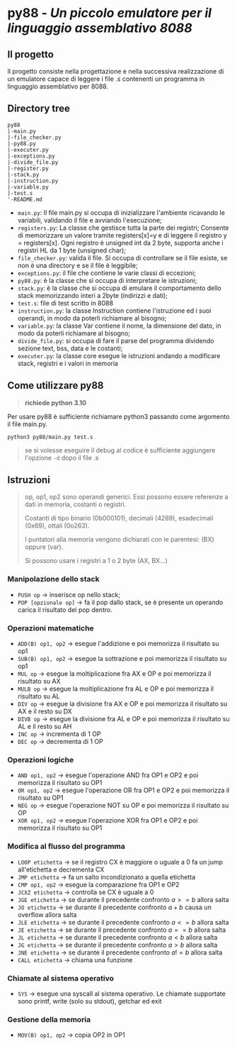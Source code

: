 # **py88** - _Un piccolo emulatore per il linguaggio assemblativo 8088_
## **Il progetto**
Il progetto consiste nella progettazione e nella successiva realizzazione di un emulatore capace di leggere i file .s contenenti un programma in linguaggio assemblativo per 8088.

## **Directory tree**
```
py88
|-main.py
|-file_checker.py
|-py88.py
|-executer.py
|-exceptions.py
|-divide_file.py
|-register.py
|-stack.py
|-instruction.py
|-variable.py
|-test.s
'-README.md
```
* `main.py`: Il file main.py si occupa di inizializzare l'ambiente ricavando le variabili,
validando il file e avviando l'esecuzione;
* `registers.py`: La classe che gestisce tutta la parte dei registri;
Consente di memorizzare un valore tramite registers[x]=y e di leggere il registro y = registers[x].
Ogni registro è unsigned int da 2 byte, supporta anche i registri HL da 1 byte (unsigned char);
* `file_checker.py`: valida il file. Si occupa di controllare se il file esiste, se non è una directory e se il file è leggibile;
* `exceptions.py`: il file che contiene le varie classi di eccezioni;
* `py88.py`: è la classe che si occupa di interpretare le istruzioni;
* `stack.py`: è la classe che si occupa di emulare il comportamento dello stack memorizzando interi a 2byte (indirizzi e dati);
* `test.s`: file di test scritto in 8088
* `instruction.py`: la classe Instruction contiene l'istruzione ed i suoi operandi, in modo da poterli richiamare al bisogno;
* `variable.py`: la classe Var contiene il nome, la dimensione del dato, in modo da poterli richiamare al bisogno;
* `divide_file.py`: si occupa di fare il parse del programma dividendo sezione text, bss, data e le costanti;
* `executer.py`: la classe core esegue le istruzioni andando a modificare stack, registri e i valori in memoria
## **Come utilizzare py88**
> **richiede python 3.10**

Per usare py88 è sufficiente richiamare python3 passando come argomento il file main.py.
```Shell
python3 py88/main.py test.s
```
> se si volesse eseguire il debug al codice è sufficiente aggiungere l'opzione `-d` dopo il file .s
## **Istruzioni**
> op, op1, op2 sono operandi generici. Essi possono essere referenze a
> dati in memoria, costanti o registri.
> 
> Costanti di tipo binario (0b000101), decimali (4289), esadecimali (0x69), ottali (0o263).
> 
> I puntatori alla memoria vengono dichiarati con le parentesi: (BX) oppure (var).
> 
> Si possono usare i registri a 1 o 2 byte (AX, BX...)
### Manipolazione dello stack
* `PUSH op` -> inserisce op nello stack;
* `POP [opzionale op]` -> fa il pop dallo stack, se è presente un operando carica il risultato del pop dentro.
### Operazioni matematiche
* `ADD(B) op1, op2` -> esegue l'addizione e poi memorizza il risultato su op1
* `SUB(B) op1, op2` -> esegue la sottrazione e poi memorizza il risultato su op1
* `MUL op` -> esegue la moltiplicazione fra AX e OP e poi memorizza il risultato su AX
* `MULB op` -> esegue la moltiplicazione fra AL e OP e poi memorizza il risultato su AL
* `DIV op` -> esegue la divisione fra AX e OP e poi memorizza il risultato su AX e il resto su DX
* `DIVB op` -> esegue la divisione fra AL e OP e poi memorizza il risultato su AL e il resto su AH
* `INC op` -> incrementa di 1 OP
* `DEC op` -> decrementa di 1 OP
### Operazioni logiche
* `AND op1, op2` -> esegue l'operazione AND fra OP1 e OP2 e poi memorizza il risultato su OP1
* `OR op1, op2` -> esegue l'operazione OR fra OP1 e OP2 e poi memorizza il risultato su OP1
* `NEG op` -> esegue l'operazione NOT su OP e poi memorizza il risultato su OP
* `XOR op1, op2` -> esegue l'operazione XOR fra OP1 e OP2 e poi memorizza il risultato su OP1
### Modifica al flusso del programma
* `LOOP etichetta` -> se il registro CX è maggiore o uguale a 0 fa un jump all'etichetta e decrementa CX
* `JMP etichetta` -> fa un salto incondizionato a quella etichetta
* `CMP op1, op2` -> esegue la comparazione fra OP1 e OP2
* `JCXZ etichetta` -> controlla se CX è uguale a 0 
* `JGE etichetta` -> se durante il precedente confronto $a>=b$ allora salta
* `JO etichetta` -> se durante il precedente confronto $a+b$ causa un overflow allora salta
* `JLE etichetta` -> se durante il precedente confronto $a<=b$ allora salta
* `JE etichetta` -> se durante il precedente confronto $a==b$ allora salta
* `JL etichetta` -> se durante il precedente confronto $a<b$ allora salta
* `JG etichetta` -> se durante il precedente confronto $a>b$ allora salta
* `JNE etichetta` -> se durante il precedente confronto $a!=b$ allora salta
* `CALL etichetta` -> chiama una funzione
### Chiamate al sistema operativo
* `SYS` -> esegue una syscall al sistema operativo. Le chiamate supportate sono printf, write (solo su stdout), getchar ed exit
### Gestione della memoria
* `MOV(B) op1, op2` -> copia OP2 in OP1
